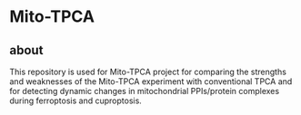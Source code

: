 # Mito-TPCA
## about
This repository is used for Mito-TPCA project for comparing the strengths and weaknesses of the Mito-TPCA experiment with conventional TPCA and for detecting dynamic changes in mitochondrial PPIs/protein complexes during ferroptosis and cuproptosis.
